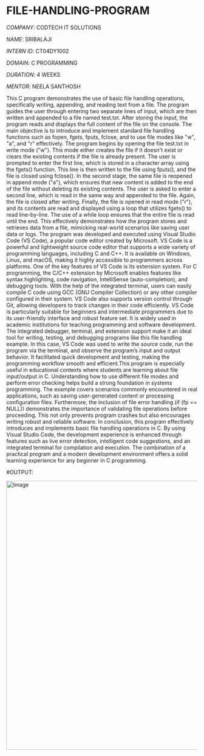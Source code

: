 # FILE-HANDLING-PROGRAM
*COMPANY*: CODTECH IT SOLUTIONS

*NAME*: SRIBALAJI

*INTERN ID*: CT04DY1002

*DOMAIN*: C PROGRAMMING

*DURATION*: 4 WEEKS

*MENTOR*: NEELA SANTHOSH

This C program demonstrates the use of basic file handling operations, specifically writing, appending, and reading text from a file. The program guides the user through entering two separate lines of input, which are then written and appended to a file named test.txt. After storing the input, the program reads and displays the full content of the file on the console. The main objective is to introduce and implement standard file handling functions such as fopen, fgets, fputs, fclose, and to use file modes like "w", "a", and "r" effectively.
The program begins by opening the file test.txt in write mode ("w"). This mode either creates the file if it doesn't exist or clears the existing contents if the file is already present. The user is prompted to enter the first line, which is stored in a character array using the fgets() function. This line is then written to the file using fputs(), and the file is closed using fclose().
In the second stage, the same file is reopened in append mode ("a"), which ensures that new content is added to the end of the file without deleting its existing contents. The user is asked to enter a second line, which is read in the same way and appended to the file. Again, the file is closed after writing.
Finally, the file is opened in read mode ("r"), and its contents are read and displayed using a loop that utilizes fgets() to read line-by-line. The use of a while loop ensures that the entire file is read until the end. This effectively demonstrates how the program stores and retrieves data from a file, mimicking real-world scenarios like saving user data or logs.
The program was developed and executed using Visual Studio Code (VS Code), a popular code editor created by Microsoft. VS Code is a powerful and lightweight source code editor that supports a wide variety of programming languages, including C and C++. It is available on Windows, Linux, and macOS, making it highly accessible to programmers across platforms.
One of the key features of VS Code is its extension system. For C programming, the C/C++ extension by Microsoft enables features like syntax highlighting, code navigation, IntelliSense (auto-completion), and debugging tools. With the help of the integrated terminal, users can easily compile C code using GCC (GNU Compiler Collection) or any other compiler configured in their system. VS Code also supports version control through Git, allowing developers to track changes in their code efficiently.
VS Code is particularly suitable for beginners and intermediate programmers due to its user-friendly interface and robust feature set. It is widely used in academic institutions for teaching programming and software development. The integrated debugger, terminal, and extension support make it an ideal tool for writing, testing, and debugging programs like this file handling example.
In this case, VS Code was used to write the source code, run the program via the terminal, and observe the program’s input and output behavior. It facilitated quick development and testing, making the programming workflow smooth and efficient.This program is especially useful in educational contexts where students are learning about file input/output in C. Understanding how to use different file modes and perform error checking helps build a strong foundation in systems programming. The example covers scenarios commonly encountered in real applications, such as saving user-generated content or processing configuration files.
Furthermore, the inclusion of file error handling (if (fp == NULL)) demonstrates the importance of validating file operations before proceeding. This not only prevents program crashes but also encourages writing robust and reliable software.
In conclusion, this program effectively introduces and implements basic file handling operations in C. By using Visual Studio Code, the development experience is enhanced through features such as live error detection, intelligent code suggestions, and an integrated terminal for compilation and execution. The combination of a practical program and a modern development environment offers a solid learning experience for any beginner in C programming.

#OUTPUT:

<img width="1418" height="707" alt="Image" src="https://github.com/user-attachments/assets/a25e28a9-a183-4c21-b287-ea8be82c97fe" />
